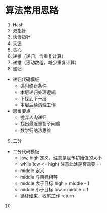 # 算法常用思路

1. Hash
2. 双指针
3. 快慢指针
4. 夹逼
5. 贪心
6. 递推（递归，含重复计算）
7. 递推（滚动数组，减少重复计算）
8. 递归
  - 递归代码模板
    - 递归终止条件
    - 本层递归处理逻辑
    - 下探到下一层
    - 本层后续清理工作
  - 思维要点
    - 抛弃人肉递归
    - 找出最近重复子问题
    - 数学归纳法思维
9. 二分
  - 二分代码模板
    - low, high 定义，注意是赋予初始值的大小
    - while(low <= high) 注意此处是否需要 =
    - middle 定义
    - middle 与目标相等
    - middle 大于目标 high = middle - 1
    - middle 小于目标 low = middle + 1
    - 循环结束，收尾工作 return
10. 